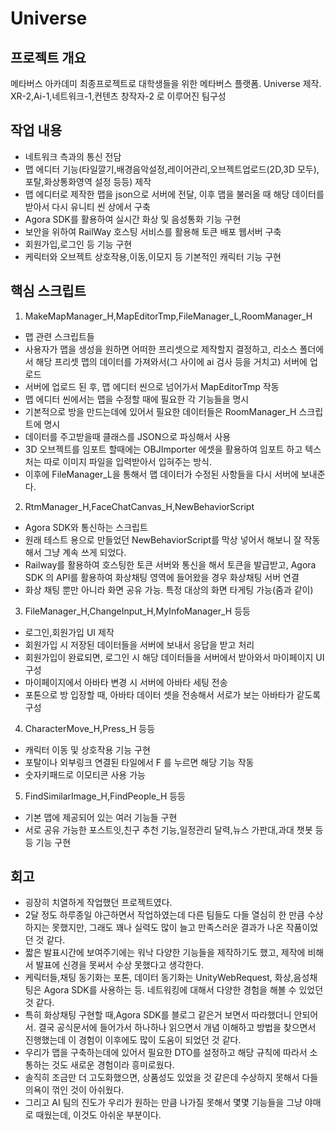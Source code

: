 # Universe
## 프로젝트 개요
메타버스 아카데미 최종프로젝트로 대학생들을 위한 메타버스 플랫폼. Universe 제작.  
XR-2,Ai-1,네트워크-1,컨텐츠 창작자-2 로 이루어진 팀구성  
## 작업 내용
- 네트워크 측과의 통신 전담
- 맵 에디터 기능(타일깔기,배경음악설정,레이어관리,오브젝트업로드(2D,3D 모두),포탈,화상통화영역 설정 등등) 제작
- 맵 에디터로 제작한 맵을 json으로 서버에 전달, 이후 맵을 불러올 때 해당 데이터를 받아서 다시 유니티 씬 상에서 구축
- Agora SDK를 활용하여 실시간 화상 및 음성통화 기능 구현
- 보안을 위하여 RailWay 호스팅 서비스를 활용해 토큰 배포 웹서버 구축
- 회원가입,로그인 등 기능 구현
- 케릭터와 오브젝트 상호작용,이동,이모지 등 기본적인 캐릭터 기능 구현
## 핵심 스크립트
1. MakeMapManager_H,MapEditorTmp,FileManager_L,RoomManager_H
- 맵 관련 스크립트들
- 사용자가 맵을 생성을 원하면 어떠한 프리셋으로 제작할지 결정하고, 리소스 폴더에서 해당 프리셋 맵의 데이터를 가져와서(그 사이에 ai 검사 등을 거치고) 서버에 업로드
- 서버에 업로드 된 후, 맵 에디터 씬으로 넘어가서 MapEditorTmp 작동
- 맵 에디터 씬에서는 맵을 수정할 때에 필요한 각 기능들을 명시
- 기본적으로 방을 만드는데에 있어서 필요한 데이터들은 RoomManager_H 스크립트에 명시
- 데이터를 주고받을때 클래스를 JSON으로 파싱해서 사용
- 3D 오브젝트를 임포트 할때에는 OBJImporter 에셋을 활용하여 임포트 하고 텍스처는 따로 이미지 파일을 입력받아서 입혀주는 방식.
- 이후에 FileManager_L을 통해서 맵 데이터가 수정된 사항들을 다시 서버에 보내준다.
2. RtmManager_H,FaceChatCanvas_H,NewBehaviorScript
- Agora SDK와 통신하는 스크립트
- 원래 테스트 용으로 만들었던 NewBehaviorScript를 막상 넣어서 해보니 잘 작동해서 그냥 계속 쓰게 되었다.
- Railway를 활용하여 호스팅한 토큰 서버와 통신을 해서 토큰을 발급받고, Agora SDK 의 API를 활용하여 화상채팅 영역에 들어왔을 경우 화상채팅 서버 연결
- 화상 채팅 뿐만 아니라 화면 공유 가능. 특정 대상의 화면 타게팅 가능(줌과 같이)
3. FileManager_H,ChangeInput_H,MyInfoManager_H 등등
- 로그인,회원가입 UI 제작
- 회원가입 시 저장된 데이터들을 서버에 보내서 응답을 받고 처리
- 회원가입이 완료되면, 로그인 시 해당 데이터들을 서버에서 받아와서 마이페이지 UI 구성
- 마이페이지에서 아바타 변경 시 서버에 아바타 세팅 전송
- 포톤으로 방 입장할 때, 아바타 데이터 셋을 전송해서 서로가 보는 아바타가 같도록 구성
4. CharacterMove_H,Press_H 등등
- 캐릭터 이동 및 상호작용 기능 구현
- 포탈이나 외부링크 연결된 타일에서 F 를 누르면 해당 기능 작동
- 숫자키패드로 이모티콘 사용 가능
5. FindSimilarImage_H,FindPeople_H 등등
- 기본 맵에 제공되어 있는 여러 기능들 구현
- 서로 공유 가능한 포스트잇,친구 추천 기능,일정관리 달력,뉴스 가판대,과대 챗봇 등등 기능 구현
## 회고
- 굉장히 치열하게 작업했던 프로젝트였다.
- 2달 정도 하루종일 야근하면서 작업하였는데 다른 팀들도 다들 열심히 한 만큼 수상하지는 못했지만, 그래도 꽤나 실력도 많이 늘고 만족스러운 결과가 나온 작품이었던 것 같다.
- 짧은 발표시간에 보여주기에는 워낙 다양한 기능들을 제작하기도 했고, 제작에 비해서 발표에 신경을 못써서 수상 못했다고 생각한다.
- 케릭터들,채팅 동기화는 포톤, 데이터 동기화는 UnityWebRequest, 화상,음성채팅은 Agora SDK를 사용하는 등. 네트워킹에 대해서 다양한 경험을 해볼 수 있었던 것 같다.
- 특히 화상채팅 구현할 때,Agora SDK를 블로그 같은거 보면서 따라했더니 안되어서. 결국 공식문서에 들어가서 하나하나 읽으면서 개념 이해하고 방법을 찾으면서 진행했는데 이 경험이 이후에도 많이 도움이 되었던 것 같다.
- 우리가 맵을 구축하는데에 있어서 필요한 DTO를 설정하고 해당 규칙에 따라서 소통하는 것도 새로운 경험이라 흥미로웠다.
- 솔직히 조금만 더 고도화했으면, 상품성도 있었을 것 같은데 수상하지 못해서 다들 의욕이 꺾인 것이 아쉬웠다.
- 그리고 AI 팀의 진도가 우리가 원하는 만큼 나가질 못해서 몇몇 기능들을 그냥 야매로 때웠는데, 이것도 아쉬운 부분이다.
